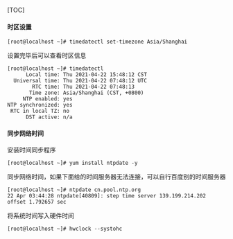 [TOC]

#### 时区设置

```Shell
[root@localhost ~]# timedatectl set-timezone Asia/Shanghai
```

设置完毕后可以查看时区信息

```Shell
[root@localhost ~]# timedatectl 
      Local time: Thu 2021-04-22 15:48:12 CST
  Universal time: Thu 2021-04-22 07:48:12 UTC
        RTC time: Thu 2021-04-22 07:48:13
       Time zone: Asia/Shanghai (CST, +0800)
     NTP enabled: yes
NTP synchronized: yes
 RTC in local TZ: no
      DST active: n/a
```

#### 同步网络时间

安装时间同步程序
```Shell
[root@localhost ~]# yum install ntpdate -y
```

同步网络时间，如果下面给的时间服务器无法连接，可以自行百度别的时间服务器
```Shell
[root@localhost ~]# ntpdate cn.pool.ntp.org
22 Apr 03:44:28 ntpdate[40809]: step time server 139.199.214.202 offset 1.792657 sec
```

将系统时间写入硬件时间
```Shell
[root@localhost ~]# hwclock --systohc
```